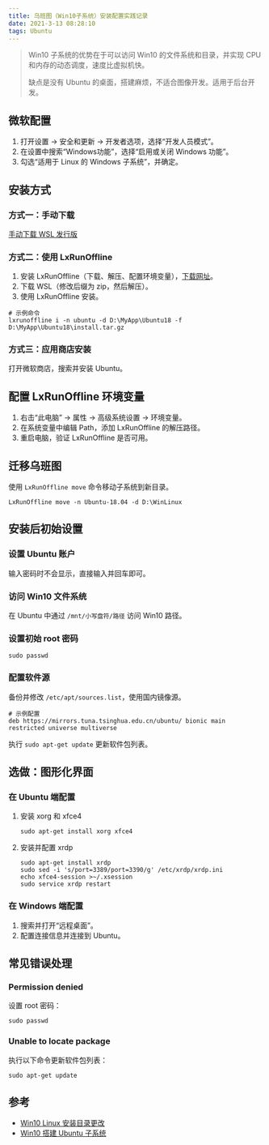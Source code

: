 ```yaml
---
title: 乌班图（Win10子系统）安装配置实践记录
date: 2021-3-13 08:28:10
tags: Ubuntu
---
```


> Win10 子系统的优势在于可以访问 Win10 的文件系统和目录，并实现 CPU 和内存的动态调度，速度比虚拟机快。
> 
> 缺点是没有 Ubuntu 的桌面，搭建麻烦，不适合图像开发。适用于后台开发。

## 微软配置

1. 打开设置 -> 安全和更新 -> 开发者选项，选择“开发人员模式”。
2. 在设置中搜索“Windows功能”，选择“启用或关闭 Windows 功能”。
3. 勾选“适用于 Linux 的 Windows 子系统”，并确定。

## 安装方式

### 方式一：手动下载

[手动下载 WSL 发行版](https://docs.microsoft.com/en-us/windows/wsl/install-manual)

### 方式二：使用 LxRunOffline

1. 安装 LxRunOffline（下载、解压、配置环境变量），[下载网址](https://github.com/DDoSolitary/LxRunOffline/releases)。
2. 下载 WSL（修改后缀为 zip，然后解压）。
3. 使用 LxRunOffline 安装。

```shell
# 示例命令
lxrunoffline i -n ubuntu -d D:\MyApp\Ubuntu18 -f D:\MyApp\Ubuntu18\install.tar.gz
```

### 方式三：应用商店安装

打开微软商店，搜索并安装 Ubuntu。

## 配置 LxRunOffline 环境变量

1. 右击“此电脑” -> 属性 -> 高级系统设置 -> 环境变量。
2. 在系统变量中编辑 Path，添加 LxRunOffline 的解压路径。
3. 重启电脑，验证 LxRunOffline 是否可用。

## 迁移乌班图

使用 `LxRunOffline move` 命令移动子系统到新目录。

```shell
LxRunOffline move -n Ubuntu-18.04 -d D:\WinLinux
```

## 安装后初始设置

### 设置 Ubuntu 账户

输入密码时不会显示，直接输入并回车即可。

### 访问 Win10 文件系统

在 Ubuntu 中通过 `/mnt/小写盘符/路径` 访问 Win10 路径。

### 设置初始 root 密码

```shell
sudo passwd
```

### 配置软件源

备份并修改 `/etc/apt/sources.list`，使用国内镜像源。

```shell
# 示例配置
deb https://mirrors.tuna.tsinghua.edu.cn/ubuntu/ bionic main restricted universe multiverse
```

执行 `sudo apt-get update` 更新软件包列表。

## 选做：图形化界面

### 在 Ubuntu 端配置

1. 安装 xorg 和 xfce4
   ```shell
   sudo apt-get install xorg xfce4
   ```
2. 安装并配置 xrdp
   ```shell
   sudo apt-get install xrdp
   sudo sed -i 's/port=3389/port=3390/g' /etc/xrdp/xrdp.ini
   echo xfce4-session >~/.xsession
   sudo service xrdp restart
   ```

### 在 Windows 端配置

1. 搜索并打开“远程桌面”。
2. 配置连接信息并连接到 Ubuntu。

## 常见错误处理

### Permission denied

设置 root 密码：

```shell
sudo passwd
```

### Unable to locate package

执行以下命令更新软件包列表：

```shell
sudo apt-get update
```

## 参考

- [Win10 Linux 安装目录更改](https://blog.csdn.net/weixin_29517217/article/details/116632530)
- [Win10 搭建 Ubuntu 子系统](https://www.cnblogs.com/lyongyong/p/14595816.html)
